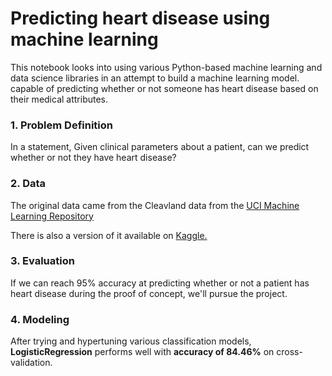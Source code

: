 # Predicting heart disease using machine learning
This notebook looks into using various Python-based machine learning and data science libraries in an attempt to build a machine learning model. capable of predicting whether or not someone has heart disease based on their medical attributes.

### 1. Problem Definition
In a statement,
Given clinical parameters about a patient, can we predict whether or not they have heart disease?

### 2. Data
The original data came from the Cleavland data from the [UCI Machine Learning Repository](https://archive.ics.uci.edu/ml/datasets/heart+Disease)

There is also a version of it available on [Kaggle.](https://www.kaggle.com/ronitf/heart-disease-uci)

### 3. Evaluation
If we can reach 95% accuracy at predicting whether or not a patient has heart disease during the proof of concept, we'll pursue the project.

### 4. Modeling
After trying and hypertuning various classification models, **LogisticRegression** performs well with **accuracy of 84.46%** on cross-validation.











